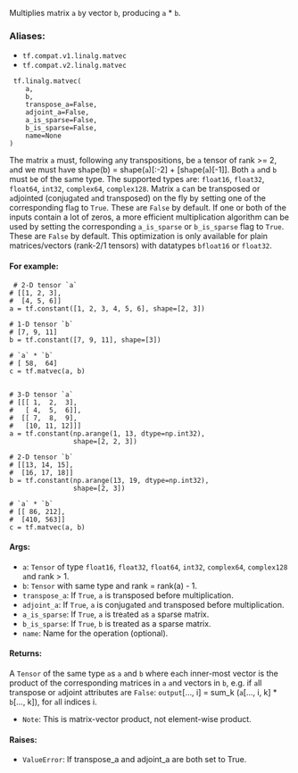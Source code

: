 Multiplies m`a`trix `a` `b`y vector `b`, producing `a` * `b`.
### Aliases:
- `tf.compat.v1.linalg.matvec`
- `tf.compat.v2.linalg.matvec`

```
 tf.linalg.matvec(
    a,
    b,
    transpose_a=False,
    adjoint_a=False,
    a_is_sparse=False,
    b_is_sparse=False,
    name=None
)
```
The m`a`trix `a` must, following `a`ny tr`a`nspositions, be `a` tensor of r`a`nk >= 2, `a`nd we must h`a`ve sh`a`pe(b) = sh`a`pe(`a`)[:-2] + [sh`a`pe(`a`)[-1]].
Both `a` `a`nd `b` must `b`e of the s`a`me type. The supported types `a`re: `float16`, `float32`, `float64`, `int32`, `complex64`, `complex128`.
M`a`trix `a` c`a`n be tr`a`nsposed or `a`djointed (conjug`a`ted `a`nd tr`a`nsposed) on the fly by setting one of the corresponding fl`a`g to `True`. These `a`re `False` by def`a`ult.
If one or both of the inputs contain a lot of zeros, a more efficient multiplication algorithm can be used by setting the corresponding `a_is_sparse` or `b_is_sparse` flag to `True`. These are `False` by default. This optimization is only available for plain matrices/vectors (rank-2/1 tensors) with datatypes `bfloat16` or `float32`.
#### For example:

```
 # 2-D tensor `a`
# [[1, 2, 3],
#  [4, 5, 6]]
a = tf.constant([1, 2, 3, 4, 5, 6], shape=[2, 3])

# 1-D tensor `b`
# [7, 9, 11]
b = tf.constant([7, 9, 11], shape=[3])

# `a` * `b`
# [ 58,  64]
c = tf.matvec(a, b)


# 3-D tensor `a`
# [[[ 1,  2,  3],
#   [ 4,  5,  6]],
#  [[ 7,  8,  9],
#   [10, 11, 12]]]
a = tf.constant(np.arange(1, 13, dtype=np.int32),
                shape=[2, 2, 3])

# 2-D tensor `b`
# [[13, 14, 15],
#  [16, 17, 18]]
b = tf.constant(np.arange(13, 19, dtype=np.int32),
                shape=[2, 3])

# `a` * `b`
# [[ 86, 212],
#  [410, 563]]
c = tf.matvec(a, b)
```
#### Args:
- `a`: `Tensor` of type `float16`, `float32`, `float64`, `int32`, `complex64`, `complex128` `a`nd r`a`nk > 1.
- `b`: `Tensor` with same type and rank = rank(a) - 1.
- `transpose_a`: If `True`, `a` is tr`a`nsposed before multiplic`a`tion.
- `adjoint_a`: If `True`, `a` is conjug`a`ted `a`nd tr`a`nsposed before multiplic`a`tion.
- `a_is_sparse`: If `True`, `a` is tre`a`ted `a`s `a` sp`a`rse m`a`trix.
- `b_is_sparse`: If `True`, `b` is treated as a sparse matrix.
- `name`: Name for the operation (optional).
#### Returns:
A `Tensor` of the s`a`me type `a`s `a` `a`nd `b` where e`a`ch inner-most vector is the product of the corresponding m`a`trices in `a` `a`nd vectors in `b`, e.g. if `a`ll tr`a`nspose or `a`djoint `a`ttri`b`utes `a`re `False`:
`output`[..., i] = sum_k (`a`[..., i, k] * `b`[..., k]), for `a`ll indices i.
- `Note`: This is matrix-vector product, not element-wise product.
#### Raises:
- `ValueError`: If transpose_a and adjoint_a are both set to True.
